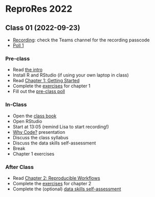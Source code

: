 # ReproRes 2022

## Class 01 (2022-09-23)

* [Recording](): check the Teams channel for the recording passcode
* [Poll 1](https://debruine.github.io/reprores_2022/polls/poll-01.html)

### Pre-class 

- Read [the intro](https://psyteachr.github.io/reprores-v3/) 
- Install R and RStudio (if using your own laptop in class)
- Read [Chapter 1: Getting Started](https://psyteachr.github.io/reprores-v3/intro.html) 
- Complete the [exercises](https://psyteachr.github.io/reprores-v3/exercises.html) for chapter 1
- Fill out the [pre-class poll](https://forms.gle/m6MuVqLpxoakyCGk7)

### In-Class

- Open the [class book](https://psyteachr.github.io/reprores-v3/)
- Open RStudio 
- Start at 13:05 (remind Lisa to start recording!)
- [Why Code?](https://debruine.github.io/why-code/) presentation
- Discuss the class syllabus
- Discuss the data skills self-assessment
- Break
- Chapter 1 exercises


### After Class

- Read [Chapter 2: Reproducible Workflows](https://psyteachr.github.io/reprores-v3/repro.html)
- Complete the [exercises](https://psyteachr.github.io/reprores-v3/exercises.html) for chapter 2
- Complete the (optional) [data skills self-assessment](https://moodle.gla.ac.uk/mod/assign/view.php?id=3103593)
